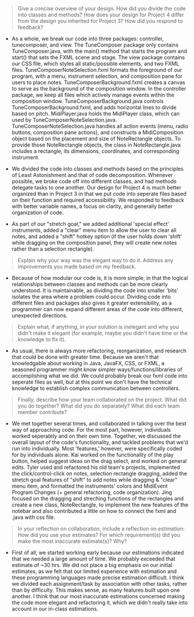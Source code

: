 > Give a concise overview of your design. How did you divide the code into classes and methods? How does your design for Project 4 differ from the design you inherited for Project 3? How did you respond to feedback?

- As a whole, we break our code into three packages: controller, tunecomposer, and view. The TuneComposer package only contains TuneComposer.java, with the main() method that starts the program and start() that sets the FXML scene and stage. The view package contains our CSS file, which styles all static/possible elements, and two FXML files. TuneComposerNoteSelection.fxml formats the foreground of our program, with a menu, instrument selection, and composition pane for users to place notes. TuneComposerBackground.fxml creates a canvas to serve as the background of the composition window. In the controller package, we keep all files which actively manage events within the composition window. TuneComposerBackground.java controls TuneComposerBackground.fxml, and adds horizontal lines to divide based on pitch. MidiPlayer.java holds the MidiPlayer class, which can used by TuneComposerNoteSelection.java. TuneComposerNoteSelection.java handles all action events (menu, radio buttons, composition pane actions), and constructs a MidiComposition object based on the placement and size of NoteRectangle objects. To provide those NoteRectangle objects, the class in NoteRectangle.java includes a rectangle, its dimensions, coordinates, and corresponding instrument.

- We divided the code into classes and methods based on the principles of Least Astonishment and that of code decomposition. Whenever possible, we broke code off into different classes, and had methods delegate tasks to one another. Our design for Project 4 is much better organized than in Project 3 in that we put code into seperate files based on their function and required accessibility. We responded to feedback with better variable names, a focus on clarity, and generally better organization of code. 

- As part of our "stretch goal," we added additional 'special effect' instruments, added a "clear" menu item to allow the user to clear all notes, and added a "shift" hotkey option (if the user holds down 'shift' while dragging on the composition panel, they will create new notes rather than a selection rectangle).

> Explain why your way was the elegant way to do it. Address any improvements you made based on my feedback.

- Because of how modular our code is, it is more simple, in that the logical relationships between classes and methods can be more clearly understood. It is maintainable, as dividing the code into smaller 'bits' isolates the area where a problem could occur. Dividing code into different files and packages also gives it greater extensibility, as a programmer can now expand different areas of the code into different, unexpected directions. 

> Explain what, if anything, in your solution is inelegant and why you didn't make it elegant (for example, maybe you didn't have time or the knowledge to fix it).

- As usual, there is always more refactoring, reorganization, and research that could be done with greater time. Because we aren't that knowledgable about working in Java, JavaFX, CSS, or FXML, a seasoned programmer might know simpler ways/functions/libraries of accomplishing what we did. We could probably break our fxml code into seperate files as well, but at this point we don't have the technical knowledge to establish complex communication between controllers.

> Finally, describe how your team collaborated on the project. What did you do together? What did you do separately? What did each team member contribute?

- We met together several times, and collaborated in talking over the best way of approaching code. For the most part, however, individuals worked seperately and on their own time. Together, we discussed the overall layout of the code's functionality, and tackled problems that we'd run into individually. Most 'features,' however, were specifically coded for by individuals alone. Kai worked on the functionality of the play button, helped suggest ideas on the drag select, and worked on general edits. Tyler used and refactored his old team's projects, implemented the click/control-click on notes, selection rectangle dragging, added the stretch goal features of "shift" to add notes while dragging & "clear" menu item, and formatted the instruments' colors and MidiEvent Program Changes (+ general refactoring, code organization). Jing focused on the dragging and streching functions of the rectangles and create a new class, NoteRectangle, to implement the new features of the notebar and also contributed a little on how to connect the fxml and .java with css file.

> In your reflection on collaboration, include a reflection on estimation: How did you use your estimates? For which requirement(s) did you make the most inaccurate estimate(s)? Why?

- First of all, we started working early because our estimations indicated that we needed a large amount of time. We probably exceeded that estimate of ~30 hrs. We did not place a big emphasis on our initial estimates, as we felt that our limited experience with estimation and these programming languages made precise estimation difficult. I think we divided each assignment/task by association with other tasks, rather than by difficulty. This makes sense, as many features built upon one another. I think that our most inaccurate estimations concerned making the code more elegant and refactoring it, which we didn't really take into account in our in-class estimations.
